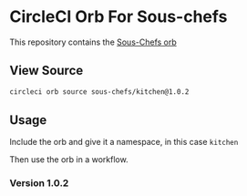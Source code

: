 # CircleCI Orb For Sous-chefs

This repository contains the [Sous-Chefs orb](https://circleci.com/orbs/registry/orb/sous-chefs/kitchen)

## View Source

```bash
circleci orb source sous-chefs/kitchen@1.0.2
```

## Usage

Include the orb and give it a namespace, in this case `kitchen`

Then use the orb in a workflow.

### Version 1.0.2

```yaml

```
